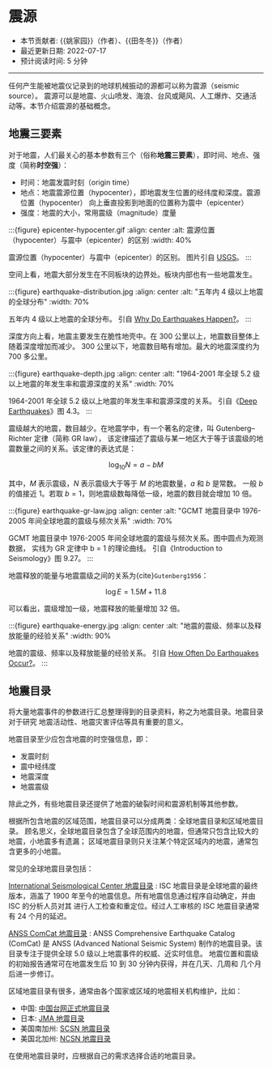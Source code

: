 # 震源

- 本节贡献者: {{姚家园}}（作者）、{{田冬冬}}（作者）
- 最近更新日期: 2022-07-17
- 预计阅读时间: 5 分钟

---

任何产生能被地震仪记录到的地球机械振动的源都可以称为震源（seismic source）。
震源可以是地震、火山喷发、海浪、台风或飓风、人工爆炸、交通活动等。本节介绍震源的基础概念。

## 地震三要素

对于地震，人们最关心的基本参数有三个（俗称**地震三要素**），即时间、地点、强度（简称**时空强**）：

- 时间：地震发震时刻（origin time）
- 地点：地震震源位置（hypocenter），即地震发生位置的经纬度和深度。震源位置（hypocenter）
  向上垂直投影到地面的位置称为震中（epicenter）
- 强度：地震的大小，常用震级（magnitude）度量

:::{figure} epicenter-hypocenter.gif
:align: center
:alt: 震源位置（hypocenter）与震中（epicenter）的区别
:width: 40%

震源位置（hypocenter）与震中（epicenter）的区别。
图片引自 [USGS](https://www.usgs.gov/media/images/epicenter-hypocentergif)。
:::

空间上看，地震大部分发生在不同板块的边界处。板块内部也有一些地震发生。

:::{figure} earthquake-distribution.jpg
:align: center
:alt: "五年内 4 级以上地震的全球分布"
:width: 70%

五年内 4 级以上地震的全球分布。
引自 [Why Do Earthquakes Happen?](https://www.iris.edu/hq/inclass/fact-sheet/why_do_earthquakes_happen)。
:::

深度方向上看，地震主要发生在脆性地壳中。在 300 公里以上，地震数目整体上随着深度增加而减少。
300 公里以下，地震数目略有增加。最大的地震深度约为 700 多公里。

:::{figure} earthquake-depth.jpg
:align: center
:alt: "1964-2001 年全球 5.2 级以上地震的年发生率和震源深度的关系"
:width: 70%

1964-2001 年全球 5.2 级以上地震的年发生率和震源深度的关系。
引自《[Deep Earthquakes](https://doi.org/10.1017/CBO9781107297562)》图 4.3。
:::

震级越大的地震，数目越少。在地震学中，有一个著名的定律，叫 Gutenberg–Richter 定律（简称 GR law），
该定律描述了震级与某一地区大于等于该震级的地震数量之间的关系。该定律的表达式是：

$$
\log_{10} N = a - b M
$$

其中，$M$ 表示震级，$N$ 表示震级大于等于 $M$ 的地震数量，$a$ 和 $b$ 是常数。
一般 $b$ 的值接近 1。若取 $b=1$，则地震级数每降低一级，地震的数目就会增加 10 倍。

:::{figure} earthquake-gr-law.jpg
:align: center
:alt: "GCMT 地震目录中 1976-2005 年间全球地震的震级与频次关系"
:width: 70%

GCMT 地震目录中 1976-2005 年间全球地震的震级与频次关系。图中圆点为观测数据，
实线为 GR 定律中 b = 1 的理论曲线。
引自《Introduction to Seismology》图 9.27。
:::

地震释放的能量与地震震级之间的关系为{cite}`Gutenberg1956`：

$$
\log E = 1.5 M + 11.8
$$

可以看出，震级增加一级，地震释放的能量增加 32 倍。

:::{figure} earthquake-energy.jpg
:align: center
:alt: "地震的震级、频率以及释放能量的经验关系"
:width: 90%

地震的震级、频率以及释放能量的经验关系。
引自 [How Often Do Earthquakes Occur?](https://www.iris.edu/hq/inclass/fact-sheet/how_often_do_earthquakes_occur)。
:::

## 地震目录

将大量地震事件的参数进行汇总整理得到的目录资料，称之为地震目录。地震目录对于研究
地震活动性、地震灾害评估等具有重要的意义。

地震目录至少应包含地震的时空强信息，即：

- 发震时刻
- 震中经纬度
- 地震深度
- 地震震级

除此之外，有些地震目录还提供了地震的破裂时间和震源机制等其他参数。

根据所包含地震的区域范围，地震目录可以分成两类：全球地震目录和区域地震目录。
顾名思义，全球地震目录包含了全球范围内的地震，但通常只包含比较大的地震，小地震多有遗漏；
区域地震目录则只关注某个特定区域内的地震，通常包含更多的小地震。

常见的全球地震目录包括：

[International Seismological Center 地震目录](http://www.isc.ac.uk/iscbulletin/)
: ISC 地震目录是全球地震的最终版本，涵盖了
  1900 年至今的地震信息。所有地震信息通过程序自动确定，并由 ISC 的分析人员对其
  进行人工检查和重定位。经过人工审核的 ISC 地震目录通常有 24 个月的延迟。

[ANSS ComCat 地震目录](https://earthquake.usgs.gov/data/comcat/)
: ANSS Comprehensive Earthquake Catalog (ComCat) 是 ANSS (Advanced National Seismic System)
  制作的地震目录。该目录专注于提供全球 5.0 级以上地震事件的权威、近实时信息。
  地震位置和震级的初始报告通常可在地震发生后 10 到 30 分钟内获得，并在几天、几周和
  几个月后进一步修订。

区域地震目录有很多，通常由各个国家或区域的地震相关机构维护，比如：

- 中国: [中国台网正式地震目录](https://data.earthquake.cn/datashare/report.shtml?PAGEID=earthquake_zhengshi)
- 日本: [JMA 地震目录](https://www.data.jma.go.jp/svd/eqev/data/bulletin/hypo_e.html)
- 美国南加州: [SCSN 地震目录](https://scedc.caltech.edu/eq-catalogs/)
- 美国北加州: [NCSN 地震目录](https://ncedc.org/ncedc/catalog-search.html)

在使用地震目录时，应根据自己的需求选择合适的地震目录。

[introduction to seismology]: https://www.cambridge.org/us/academic/subjects/earth-and-environmental-science/solid-earth-geophysics/introduction-seismology-3rd-edition?format=HB&isbn=9781316635742
